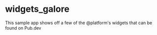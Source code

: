 # widgets_galore
This sample app shows off a few of the @platform's widgets that can be found on Pub.dev
